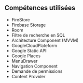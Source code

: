 ## Compétences utilisées 

- FireStore
- Firebase Storage
- Room
- Filtre de recherche en SQL
- Architecture Component (MVVM)
- GoogleCloudPlateform 
- Google Static API
- Google Places 
- MenuDrawer
- Navigation Component
- Demande de permissions
- Content Provider 


